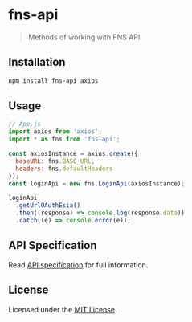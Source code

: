 # fns-api

> Methods of working with FNS API.

## Installation

```bash
npm install fns-api axios
```

## Usage

```js
// App.js
import axios from 'axios';
import * as fns from 'fns-api';

const axiosInstance = axios.create({
  baseURL: fns.BASE_URL,
  headers: fns.defaultHeaders
});
const loginApi = new fns.LoginApi(axiosInstance);

loginApi
  .getUrlOAuthEsia()
  .then((response) => console.log(response.data))
  .catch((e) => console.error(e));
```

## API Specification

Read [API specification](./docs/spec/README.md) for full information.

## License

Licensed under the [MIT License](./LICENSE).
